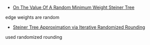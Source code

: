 - [On The Value Of A Random Minimum Weight Steiner Tree](http://www.mit.edu/~gamarnik/Papers/steiner.pdf)

edge weights are random

- [Steiner Tree Approximation via Iterative Randomized Rounding](https://dl.acm.org/citation.cfm?id=2432628)

used randomized rounding

